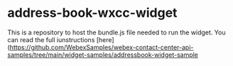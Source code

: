 # address-book-wxcc-widget

This is a repository to host the bundle.js file needed to run the widget. You can read the full iunstructions [here](https://github.com/WebexSamples/webex-contact-center-api-samples/tree/main/widget-samples/addressbook-widget-sample
